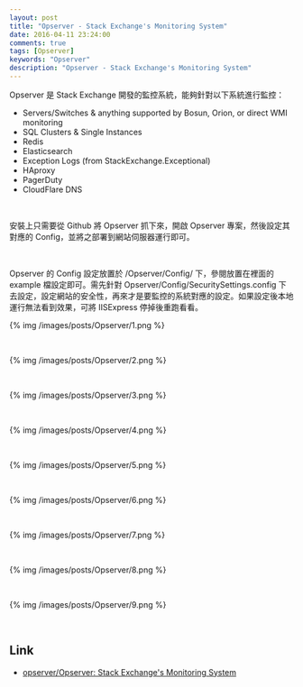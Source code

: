 ```yaml
---
layout: post
title: "Opserver - Stack Exchange's Monitoring System"
date: 2016-04-11 23:24:00
comments: true
tags: [Opserver]
keywords: "Opserver"
description: "Opserver - Stack Exchange's Monitoring System"
---
```


Opserver 是 Stack Exchange 開發的監控系統，能夠針對以下系統進行監控：    

<!-- More -->

* Servers/Switches & anything supported by Bosun, Orion, or direct WMI monitoring
* SQL Clusters & Single Instances
* Redis
* Elasticsearch
* Exception Logs (from StackExchange.Exceptional)
* HAproxy
* PagerDuty
* CloudFlare DNS

<br/>


安裝上只需要從 Github 將 Opserver 抓下來，開啟 Opserver 專案，然後設定其對應的 Config，並將之部署到網站伺服器運行即可。  

<br/>


Opserver 的 Config 設定放置於 /Opserver/Config/ 下，參閱放置在裡面的 example 檔設定即可。需先針對 Opserver/Config/SecuritySettings.config 下去設定，設定網站的安全性，再來才是要監控的系統對應的設定。如果設定後本地運行無法看到效果，可將 IISExpress 停掉後重跑看看。   

{% img /images/posts/Opserver/1.png %}

<br/>


{% img /images/posts/Opserver/2.png %}

<br/>


{% img /images/posts/Opserver/3.png %}

<br/>


{% img /images/posts/Opserver/4.png %}

<br/>


{% img /images/posts/Opserver/5.png %}

<br/>


{% img /images/posts/Opserver/6.png %}

<br/>


{% img /images/posts/Opserver/7.png %}

<br/>


{% img /images/posts/Opserver/8.png %}

<br/>


{% img /images/posts/Opserver/9.png %}

<br/>


Link
----
* [opserver/Opserver: Stack Exchange's Monitoring System](https://github.com/opserver/Opserver)
